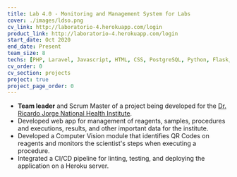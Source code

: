```yaml
---
title: Lab 4.0 - Monitoring and Management System for Labs
cover: ./images/ldso.png
cv_link: http://laboratorio-4.herokuapp.com/login
product_link: http://laboratorio-4.herokuapp.com/login
start_date: Oct 2020
end_date: Present
team_size: 8
techs: [PHP, Laravel, Javascript, HTML, CSS, PostgreSQL, Python, Flask, OpenCV, Docker, Heroku, Gitlab CI/CD]
cv_order: 0
cv_section: projects
project: true
project_page_order: 0
---
```

* **Team leader** and Scrum Master of a project being developed for the [Dr. Ricardo Jorge National Health Institute](http://www.insa.pt).
* Developed web app for management of reagents, samples, procedures and executions, results, and other important data for the institute.
* Developed a Computer Vision module that identifies QR Codes on reagents and monitors the scientist's steps when executing a procedure.
* Integrated a CI/CD pipeline for linting, testing, and deploying the application on a Heroku server.